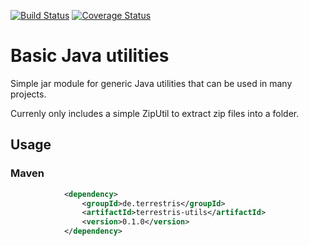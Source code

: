 [![Build Status](https://travis-ci.com/terrestris/terrestris-utils.svg?branch=master)](https://travis-ci.com/terrestris/terrestris-utils?branch=master) [![Coverage Status](https://coveralls.io/repos/terrestris/terrestris-utils/badge.svg?branch=master)](https://coveralls.io/r/terrestris/terrestris-utils?branch=master)

# Basic Java utilities

Simple jar module for generic Java utilities that can be used in many projects.

Currenly only includes a simple ZipUtil to extract zip files into a folder.

## Usage

### Maven

```xml
            <dependency>
                <groupId>de.terrestris</groupId>
                <artifactId>terrestris-utils</artifactId>
                <version>0.1.0</version>
            </dependency>
```
